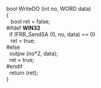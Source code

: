 bool    WriteDO (int no, WORD data)    
{   
&nbsp;&nbsp;  bool ret = false;  
#ifdef __WIN32__  
&nbsp; if (FRB_SendSA (0, no, data) == 0)  
&ensp;    ret = true;  
#else  
&nbsp;	outpw (no*2, data);           
&nbsp;	ret = true;  
#endif  
&nbsp;   return (ret);  
}  
